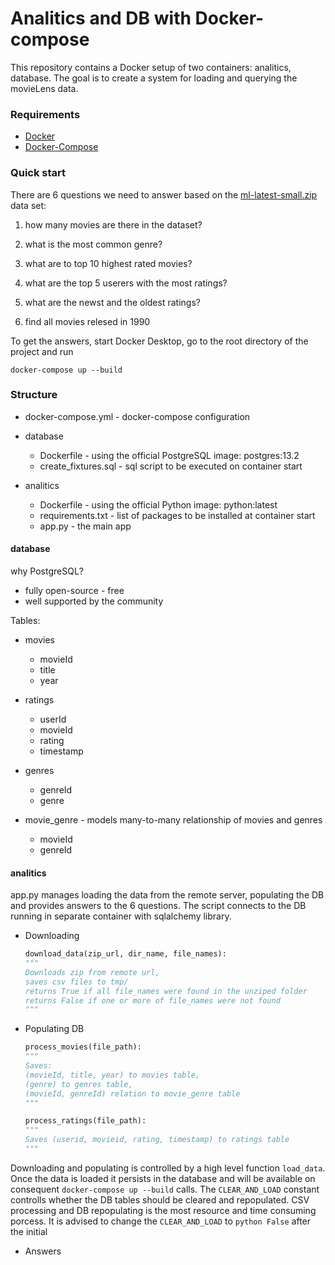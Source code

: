 # Analitics and DB with Docker-compose

This repository contains a Docker setup of two containers: analitics, database.
The goal is to create a system for loading and querying the movieLens data. 

### Requirements

* [Docker](https://www.docker.com/ "Docker homepage")
* [Docker-Compose](https://docs.docker.com/compose/ "Docker-Compose docs")

### Quick start

There are 6 questions we need to answer based on the [ml-latest-small.zip](http://files.grouplens.org/datasets/movielens/ml-latest-small.zip "Zip file link") data set:

1. how many movies are there in the dataset?

2. what is the most common genre? 

3. what are to top 10 highest rated movies?

4. what are the top 5 userers with the most ratings?

5. what are the newst and the oldest ratings?

6. find all movies relesed in 1990

To get the answers, start Docker Desktop, go to the root directory of the project and run

```docker-compose up --build```

### Structure

* docker-compose.yml - docker-compose configuration
	
* database
	* Dockerfile - using the official PostgreSQL image: postgres:13.2
	* create_fixtures.sql - sql script to be executed on container start

* analitics
	* Dockerfile - using the official Python image: python:latest
	* requirements.txt - list of packages to be installed at container start 
	* app.py - the main app

#### database

why PostgreSQL?

* fully open-source - free
* well supported by the community

Tables:

* movies
	* movieId
	* title
	* year

* ratings
	* userId
	* movieId
	* rating
	* timestamp

* genres
	* genreId
	* genre

* movie_genre - models many-to-many relationship of movies and genres
	* movieId
	* genreId

#### analitics

app.py manages loading the data from the remote server, populating the DB and provides answers to the 6 questions.
The script connects to the DB running in separate container with sqlalchemy library.

* Downloading

	```python
	download_data(zip_url, dir_name, file_names):
	"""
	Downloads zip from remote url,
	saves csv files to tmp/
	returns True if all file_names were found in the unziped folder
	returns False if one or more of file_names were not found
	"""
	```


* Populating DB

	```python
	process_movies(file_path):
	"""
	Saves:
	(movieId, title, year) to movies table,
	(genre) to genres table,
	(movieId, genreId) relation to movie_genre table
	"""
	```


	```python
	process_ratings(file_path):
	"""
	Saves (userid, movieid, rating, timestamp) to ratings table
	"""
	```

Downloading and populating is controlled by a high level function ```load_data```.
Once the data is loaded it persists in the database and will be available on consequent ```docker-compose up --build``` calls.
The ```CLEAR_AND_LOAD``` constant controlls whether the DB tables should be cleared and repopulated.
CSV processing and DB repopulating is the most resource and time consuming porcess.
It is advised to change the ```CLEAR_AND_LOAD``` to ```python
False``` after the initial 

* Answers


	









